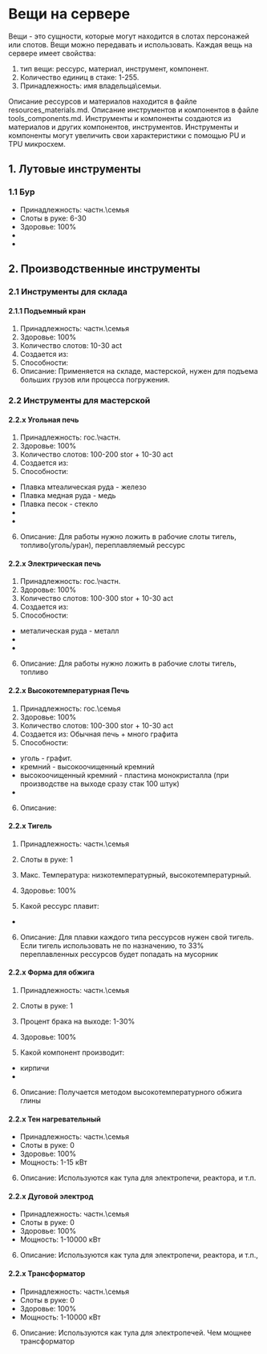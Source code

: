 # Вещи на сервере
Вещи - это сущности, которые могут находится в слотах персонажей или спотов. Вещи можно передавать и использовать.
Каждая вещь на сервере имеет  свойства:
1. тип вещи: рессурс, материал, инструмент, компонент.
2. Количество единиц в стаке: 1-255.
3. Принадлежность: имя владельца\семьи.

Описание рессурсов и материалов находится в файле resources_materials.md. 
Описание инструментов и компонентов в файле tools_components.md.
Инструменты и компоненты создаются из материалов и других компонентов, инструментов. 
Инструменты и компоненты могут увеличить свои характеристики с помощью PU и TPU микросхем.

## 1. Лутовые инструменты 
### 1.1 Бур
* Принадлежность: частн.\семья
* Слоты в руке: 6-30
* Здоровье: 100%
* 
*
## 2. Производственные инструменты 
### 2.1 Инструменты для склада 
#### 2.1.1 Подъемный кран
1. Принадлежность: частн.\семья
2. Здоровье: 100%
3. Количество слотов: 10-30 act
4. Создается из:
5. Способности:
6. Описание: Применяется на складе, мастерской, нужен для подъема больших грузов или процесса погружения.

### 2.2 Инструменты для мастерской

#### 2.2.x Угольная печь
1. Принадлежность: гос.\частн.
2. Здоровье: 100%
3. Количество слотов: 100-200 stor + 10-30 act
4. Создается из: 
5. Способности: 
 * Плавка мтеалическая руда - железо
 * Плавка медная руда - медь
 * Плавка песок - стекло
 * 
 * 
6. Описание: Для работы нужно ложить в рабочие слоты тигель, топливо(уголь/уран), переплавляемый рессурс

#### 2.2.x Электрическая печь
1. Принадлежность: гос.\частн.
2. Здоровье: 100%
3. Количество слотов: 100-300 stor + 10-30 act
4. Создается из: 
5. Способности: 
 * металическая руда - металл
 * 
 * 
6. Описание: Для работы нужно ложить в рабочие слоты тигель, топливо  

#### 2.2.x Высокотемпературная Печь
1. Принадлежность: гос.\семья
2. Здоровье: 100%
3. Количество слотов:  100-300 stor + 10-30 act
4. Создается из: Обычная печь + много графита
5. Способности: 
 * уголь - графит.
 * кремний - высокоочищенный кремний
 * высокоочищенный кремний - пластина монокристалла (при производстве на выходе сразу стак 100 штук)
 * 
6. Описание: 

#### 2.2.x Тигель
1. Принадлежность: частн.\семья
2. Слоты в руке: 1
3. Макс. Температура: низкотемпературный, высокотемпературный.
4. Здоровье: 100%

5. Какой рессурс плавит: 
* 
6. Описание:  Для плавки каждого типа рессурсов нужен свой тигель. Если тигель использовать не по назначению, то 33% переплавленных рессурсов будет попадать на мусорник 

#### 2.2.x Форма для обжига 
1. Принадлежность: частн.\семья
2. Слоты в руке: 1
3. Процент брака на выходе: 1-30%
4. Здоровье: 100%

5. Какой компонент производит: 
* кирпичи
* 
6. Описание: Получается методом высокотемпературного обжига глины


#### 2.2.x Тен нагревательный
* Принадлежность: частн.\семья
* Слоты в руке: 0
* Здоровье: 100%
* Мощность: 1-15 кВт
6. Описание:  Используются как тула для электропечи, реактора, и т.п.

#### 2.2.x Дуговой электрод
* Принадлежность: частн.\семья
* Слоты в руке: 0
* Здоровье: 100%
* Мощность: 1-10000 кВт
6. Описание:  Используются как тула для электропечи, реактора, и т.п.,

#### 2.2.x Трансформатор 
* Принадлежность: частн.\семья
* Слоты в руке: 0
* Здоровье: 100%
* Мощность: 1-10000 кВт
6. Описание:  Используются как тула для электропечей. Чем мощнее трансформатор
